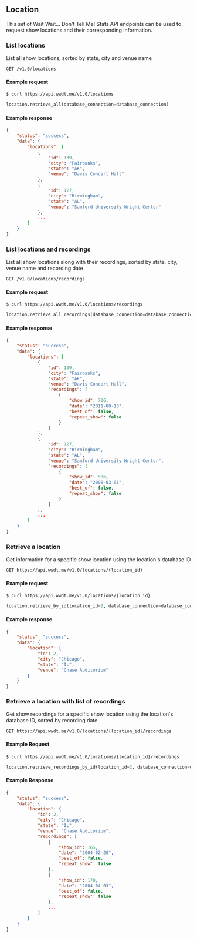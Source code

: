 ## Location

This set of Wait Wait... Don't Tell Me! Stats API endpoints can be used to request show locations and their corresponding information.

### List locations

List all show locations, sorted by state, city and venue name

```endpoint
GET /v1.0/locations
```

#### Example request

```curl
$ curl https://api.wwdt.me/v1.0/locations
```

```python
location.retrieve_all(database_connection=database_connection)
```

#### Example response

```json
{
    "status": "success",
    "data": {
        "locations": [
            {
                "id": 139,
                "city": "Fairbanks",
                "state": "AK",
                "venue": "Davis Concert Hall"
            },
            {
                "id": 127,
                "city": "Birmingham",
                "state": "AL",
                "venue": "Samford University Wright Center"
            },
            ...
        ]
    }
}
```

### List locations and recordings

List all show locations along with their recordings, sorted by state, city, venue name and recording date

```endpoint
GET /v1.0/locations/recordings
```

#### Example request

```curl
$ curl https://api.wwdt.me/v1.0/locations/recordings
```

```python
location.retrieve_all_recordings(database_connection=database_connection)
```

#### Example response

```json
{
    "status": "success",
    "data": {
        "locations": [
            {
                "id": 139,
                "city": "Fairbanks",
                "state": "AK",
                "venue": "Davis Concert Hall",
                "recordings": [
                    {
                        "show_id": 706,
                        "date": "2011-08-13",
                        "best_of": false,
                        "repeat_show": false
                    }
                ]
            },
            {
                "id": 127,
                "city": "Birmingham",
                "state": "AL",
                "venue": "Samford University Wright Center",
                "recordings": [
                    {
                        "show_id": 506,
                        "date": "2008-03-01",
                        "best_of": false,
                        "repeat_show": false
                    }
                ]
            },
            ...
        ]
    }
}
```

### Retrieve a location

Get information for a specific show location using the location's database ID

```endpoint
GET https://api.wwdt.me/v1.0/locations/{location_id}
```

#### Example request

```curl
$ curl https://api.wwdt.me/v1.0/locations/{location_id}
```

```python
location.retrieve_by_id(location_id=2, database_connection=database_connection)
```

#### Example response

```json
{
    "status": "success",
    "data": {
        "location": {
            "id": 2,
            "city": "Chicago",
            "state": "IL",
            "venue": "Chase Auditorium"
        }
    }
}
```

### Retrieve a location with list of recordings

Get show recordings for a specific show location using the location's database ID, sorted by recording date

```endpoint
GET https://api.wwdt.me/v1.0/locations/{location_id}/recordings
```

#### Example Request

```curl
$ curl https://api.wwdt.me/v1.0/locations/{location_id}/recordings
```

```python
location.retrieve_recordings_by_id(location_id=2, database_connection=database_connection)
```

#### Example Response

```json
{
    "status": "success",
    "data": {
        "location": {
            "id": 2,
            "city": "Chicago",
            "state": "IL",
            "venue": "Chase Auditorium",
            "recordings": [
                {
                    "show_id": 165,
                    "date": "2004-02-28",
                    "best_of": false,
                    "repeat_show": false
                },
                {
                    "show_id": 170,
                    "date": "2004-04-03",
                    "best_of": false,
                    "repeat_show": false
                },
                ...
            ]
        }
    }
}
```
